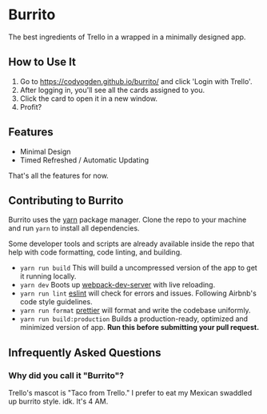 # Burrito
The best ingredients of Trello in a wrapped in a minimally designed app.

## How to Use It
1. Go to https://codyogden.github.io/burrito/ and click 'Login with Trello'.
2. After logging in, you'll see all the cards assigned to you.
3. Click the card to open it in a new window.
4. Profit?

## Features
- Minimal Design
- Timed Refreshed / Automatic Updating

That's all the features for now.

## Contributing to Burrito
Burrito uses the [yarn](https://yarnpkg.com/) package manager. Clone the repo to your machine and run `yarn` to install all dependencies.

Some developer tools and scripts are already available inside the repo that help with code formatting, code linting, and building.

- `yarn run build`
   This will build a uncompressed version of the app to get it running locally.
- `yarn dev`
    Boots up [webpack-dev-server](https://github.com/webpack/webpack-dev-server) with live reloading.
- `yarn run lint`
    [eslint](https://eslint.org/) will check for errors and issues. Following Airbnb's code style guidelines.
- `yarn run format`
    [prettier](https://github.com/prettier/prettier) will format and write the codebase uniformly.
- `yarn run build:production`
    Builds a production-ready, optimized and minimized version of app. **Run this before submitting your pull request.**

## Infrequently Asked Questions
### Why did you call it "Burrito"?
Trello's mascot is "Taco from Trello." I prefer to eat my Mexican swaddled up burrito style. idk. It's 4 AM.
